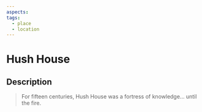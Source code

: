 ```yaml
---
aspects: 
tags:
  - place
  - location
---
```


# Hush House

## Description

> For fifteen centuries, Hush House was a fortress of knowledge... until the fire. 
